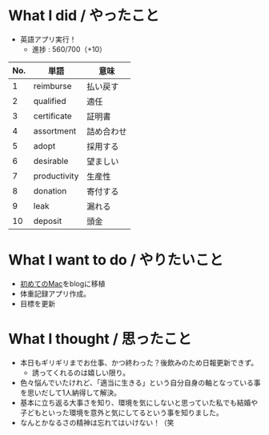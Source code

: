 # What I did / やったこと
- 英語アプリ実行！
  - 進捗 : 560/700（+10）

| No. | 単語 | 意味 |
|---|---|---|
| 1 | reimburse | 払い戻す |
| 2 | qualified | 適任 |
| 3 | certificate | 証明書 |
| 4 | assortment | 詰め合わせ |
| 5 | adopt | 採用する |
| 6 | desirable | 望ましい |
| 7 | productivity | 生産性 |
| 8 | donation | 寄付する |
| 9 | leak | 漏れる |
| 10 | deposit | 頭金 |

# What I want to do / やりたいこと
- [初めてのMac](https://slideck.io/github.com/yamap55/Slide/20170113/first_mac.md#/)をblogに移植
- 体重記録アプリ作成。
- 目標を更新

# What I thought / 思ったこと
- 本日もギリギリまでお仕事、かつ終わった？後飲みのため日報更新できず。
  - 誘ってくれるのは嬉しい限り。
- 色々悩んでいたけれど、「適当に生きる」という自分自身の軸となっている事を思いだして1人納得して解決。
- 基本に立ち返る大事さを知り、環境を気にしないと思っていた私でも結婚や子どもといった環境を意外と気にしてるという事を知りました。
- なんとかなるさの精神は忘れてはいけない！（笑

